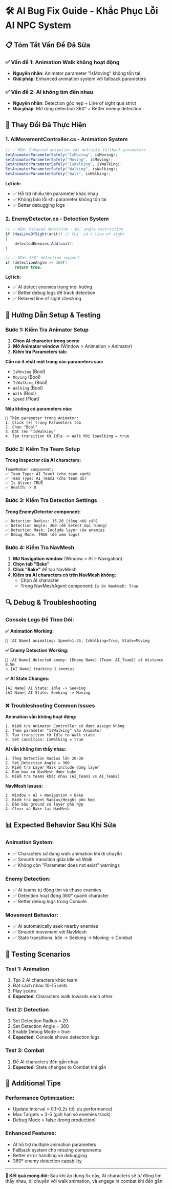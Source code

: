 # 🛠️ AI Bug Fix Guide - Khắc Phục Lỗi AI NPC System

## 📋 **Tóm Tắt Vấn Đề Đã Sửa**

### ✅ **Vấn đề 1: Animation Walk không hoạt động**
- **Nguyên nhân**: Animator parameter "IsMoving" không tồn tại
- **Giải pháp**: Enhanced animation system với fallback parameters

### ✅ **Vấn đề 2: AI không tìm đến nhau** 
- **Nguyên nhân**: Detection góc hẹp + Line of sight quá strict
- **Giải pháp**: Mở rộng detection 360° + Better enemy detection

## 🔧 **Thay Đổi Đã Thực Hiện**

### 1. **AIMovementController.cs - Animation System**
```csharp
// ✅ NEW: Enhanced animation với multiple fallback parameters
SetAnimatorParameterSafely("IsMoving", isMoving);
SetAnimatorParameterSafely("Moving", isMoving);
SetAnimatorParameterSafely("IsWalking", isWalking);
SetAnimatorParameterSafely("Walking", isWalking);
SetAnimatorParameterSafely("Walk", isWalking);
```

**Lợi ích:**
- ✅ Hỗ trợ nhiều tên parameter khác nhau
- ✅ Không báo lỗi khi parameter không tồn tại
- ✅ Better debugging logs

### 2. **EnemyDetector.cs - Detection System**
```csharp
// ✅ NEW: Relaxed detection - bỏ angle restriction
if (HasLineOfSight(unit)) // Chỉ cần line of sight
{
    detectedEnemies.Add(unit);
}

// ✅ NEW: 360° detection support
if (detectionAngle >= 360f)
    return true;
```

**Lợi ích:**
- ✅ AI detect enemies trong mọi hướng
- ✅ Better debug logs để track detection
- ✅ Relaxed line of sight checking

## 🎯 **Hướng Dẫn Setup & Testing**

### **Bước 1: Kiểm Tra Animator Setup**

1. **Chọn AI character trong scene**
2. **Mở Animator window** (Window > Animation > Animator)
3. **Kiểm tra Parameters tab:**

**Cần có ít nhất một trong các parameters sau:**
- `IsMoving` (Bool)
- `Moving` (Bool) 
- `IsWalking` (Bool)
- `Walking` (Bool)
- `Walk` (Bool)
- `Speed` (Float)

**Nếu không có parameters nào:**
```
📝 Thêm parameter trong Animator:
1. Click [+] trong Parameters tab
2. Chọn "Bool" 
3. Đặt tên "IsWalking"
4. Tạo transition từ Idle -> Walk khi IsWalking = true
```

### **Bước 2: Kiểm Tra Team Setup**

**Trong Inspector của AI characters:**
```
TeamMember component:
✅ Team Type: AI_Team1 (cho team xanh)
✅ Team Type: AI_Team2 (cho team đỏ)
✅ Is Alive: TRUE
✅ Health: > 0
```

### **Bước 3: Kiểm Tra Detection Settings**

**Trong EnemyDetector component:**
```
✅ Detection Radius: 15-20 (tăng nếu cần)
✅ Detection Angle: 360 (để detect mọi hướng)
✅ Detection Mask: Include layer của enemies
✅ Debug Mode: TRUE (để xem logs)
```

### **Bước 4: Kiểm Tra NavMesh**

1. **Mở Navigation window** (Window > AI > Navigation)
2. **Chọn tab "Bake"**
3. **Click "Bake"** để tạo NavMesh
4. **Kiểm tra AI characters có trên NavMesh không:**
   - Chọn AI character
   - Trong NavMeshAgent component: `Is On NavMesh: True`

## 🔍 **Debug & Troubleshooting**

### **Console Logs Để Theo Dõi:**

**✅ Animation Working:**
```
🚶 [AI Name] animating: Speed=1.25, IsWalking=True, State=Moving
```

**✅ Enemy Detection Working:**
```
🎯 [AI Name] detected enemy: [Enemy Name] (Team: AI_Team2) at distance 8.5m
🔥 [AI Name] tracking 1 enemies
```

**✅ AI State Changes:**
```
[AI Name] AI State: Idle -> Seeking
[AI Name] AI State: Seeking -> Moving
```

### **❌ Troubleshooting Common Issues**

**Animation vẫn không hoạt động:**
```
1. Kiểm tra Animator Controller có được assign không
2. Thêm parameter "IsWalking" vào Animator
3. Tạo transition từ Idle to Walk state
4. Set condition: IsWalking = true
```

**AI vẫn không tìm thấy nhau:**
```
1. Tăng Detection Radius lên 20-30
2. Set Detection Angle = 360
3. Kiểm tra Layer Mask include đúng layer
4. Đảm bảo có NavMesh được bake
5. Kiểm tra teams khác nhau (AI_Team1 vs AI_Team2)
```

**NavMesh Issues:**
```
1. Window > AI > Navigation > Bake
2. Kiểm tra Agent Radius/Height phù hợp
3. Đảm bảo ground có layer phù hợp
4. Clear và Bake lại NavMesh
```

## 📊 **Expected Behavior Sau Khi Sửa**

### **Animation System:**
- ✅ Characters sử dụng walk animation khi di chuyển
- ✅ Smooth transition giữa Idle và Walk
- ✅ Không còn "Parameter does not exist" warnings

### **Enemy Detection:**
- ✅ AI teams tự động tìm và chase enemies
- ✅ Detection hoạt động 360° quanh character
- ✅ Better debug logs trong Console

### **Movement Behavior:**
- ✅ AI automatically seek nearby enemies
- ✅ Smooth movement với NavMesh
- ✅ State transitions: Idle → Seeking → Moving → Combat

## 🚀 **Testing Scenarios**

### **Test 1: Animation**
1. Tạo 2 AI characters khác team
2. Đặt cách nhau 10-15 units
3. Play scene
4. **Expected**: Characters walk towards each other

### **Test 2: Detection**
1. Set Detection Radius = 20
2. Set Detection Angle = 360
3. Enable Debug Mode = true
4. **Expected**: Console shows detection logs

### **Test 3: Combat**
1. Để AI characters đến gần nhau
2. **Expected**: State changes to Combat khi gần

## 📝 **Additional Tips**

### **Performance Optimization:**
- Update Interval = 0.1-0.2s (tối ưu performance)
- Max Targets = 3-5 (giới hạn số enemies track)
- Debug Mode = false (trong production)

### **Enhanced Features:**
- AI hỗ trợ multiple animation parameters
- Fallback system cho missing components
- Better error handling và debugging
- 360° enemy detection capability

---

**🎯 Kết quả mong đợi:** Sau khi áp dụng fix này, AI characters sẽ tự động tìm thấy nhau, di chuyển với walk animation, và engage in combat khi đến gần.